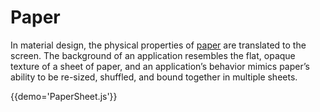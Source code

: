 # Paper

In material design, the physical properties of [paper](https://material.google.com/layout/principles.html#principles-how-paper-works) are translated to the screen.
The background of an application resembles the flat, opaque texture of a sheet of paper, and an application’s behavior mimics paper’s ability to be re-sized, shuffled, and bound together in multiple sheets.

{{demo='PaperSheet.js'}}
